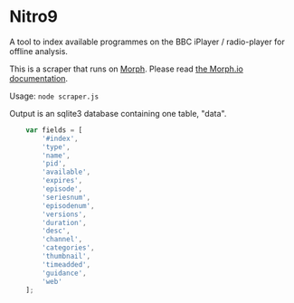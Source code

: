 # Nitro9

A tool to index available programmes on the BBC iPlayer / radio-player for offline analysis.

This is a scraper that runs on [Morph](https://morph.io). Please read [the Morph.io documentation](https://morph.io/documentation).

Usage: `node scraper.js`

Output is an sqlite3 database containing one table, "data".

````javascript
	var fields = [
		'#index',
		'type',
		'name',
		'pid',
		'available',
		'expires',
		'episode',
		'seriesnum',
		'episodenum',
		'versions',
		'duration',
		'desc',
		'channel',
		'categories',
		'thumbnail',
		'timeadded',
		'guidance',
		'web'
	];
````
